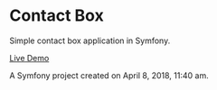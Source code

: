 Contact Box
=========

Simple contact box application in Symfony.

[Live Demo](http://contactbox.pl/ "MusicRating")

A Symfony project created on April 8, 2018, 11:40 am.
